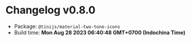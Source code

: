 # Changelog v0.8.0

- Package: `@tinijs/material-two-tone-icons`
- Build time: **Mon Aug 28 2023 06:40:48 GMT+0700 (Indochina Time)**

